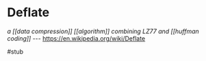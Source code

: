 # Deflate

_a [[data compression]] [[algorithm]] combining LZ77 and [[huffman coding]]_ --- <https://en.wikipedia.org/wiki/Deflate>

#stub
